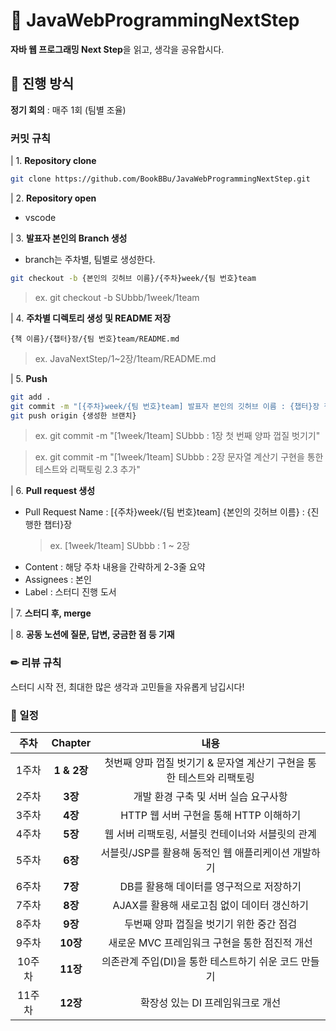 # 📕 JavaWebProgrammingNextStep
**자바 웹 프로그래밍 Next Step**을 읽고, 생각을 공유합시다.

## 🚩 진행 방식
**정기 회의** : 매주 1회 (팀별 조율)

### 커밋 규칙
| 1. **Repository clone**
```bash
git clone https://github.com/BookBBu/JavaWebProgrammingNextStep.git
```

| 2. **Repository open**
- vscode

| 3. **발표자 본인의 Branch 생성**
- branch는 주차별, 팀별로 생성한다.

```bash
git checkout -b {본인의 깃허브 이름}/{주차}week/{팀 번호}team
```
> ex. git checkout -b SUbbb/1week/1team

| 4. **주차별 디렉토리 생성 및 README 저장**
```
{책 이름}/{챕터}장/{팀 번호}team/README.md
```
> ex. JavaNextStep/1~2장/1team/README.md

| 5. **Push**
```bash
git add .
git commit -m "[{주차}week/{팀 번호}team] 발표자 본인의 깃허브 이름 : {챕터}장 챕터명 또는 수정 사항"
git push origin {생성한 브랜치}
```

> ex. git commit -m "[1week/1team] SUbbb : 1장 첫 번째 양파 껍질 벗기기"

> ex. git commit -m "[1week/1team] SUbbb : 2장 문자열 계산기 구현을 통한 테스트와 리팩토링 2.3 추가"

| 6. **Pull request 생성**
- Pull Request Name : [{주차}week/{팀 번호}team] {본인의 깃허브 이름} : {진행한 챕터}장
  > ex. [1week/1team] SUbbb : 1 ~ 2장
- Content : 해당 주차 내용을 간략하게 2-3줄 요약
- Assignees : 본인
- Label : 스터디 진행 도서

| 7. **스터디 후, merge**

| 8. **공동 노션에 질문, 답변, 궁금한 점 등 기재**

### ✏ 리뷰 규칙
스터디 시작 전, 최대한 많은 생각과 고민들을 자유롭게 남깁시다!

### 📆 일정

|주차|Chapter|내용|
|:---:|:---:|:---:|
|1주차|**1 & 2장**<br>|첫번째 양파 껍질 벗기기 & 문자열 계산기 구현을 통한 테스트와 리팩토링|
|2주차|**3장**<br>|개발 환경 구축 및 서버 실습 요구사항|
|3주차|**4장**<br>|HTTP 웹 서버 구현을 통해 HTTP 이해하기|
|4주차|**5장**<br>|웹 서버 리팩토링, 서블릿 컨테이너와 서블릿의 관계|
|5주차|**6장**<br>|서블릿/JSP를 활용해 동적인 웹 애플리케이션 개발하기|
|6주차|**7장**<br>|DB를 활용해 데이터를 영구적으로 저장하기|
|7주차|**8장**<br>|AJAX를 활용해 새로고침 없이 데이터 갱신하기|
|8주차|**9장**<br>|두번째 양파 껍질을 벗기기 위한 중간 점검|
|9주차|**10장**<br>|새로운 MVC 프레임워크 구현을 통한 점진적 개선|
|10주차|**11장**<br>|의존관계 주입(DI)을 통한 테스트하기 쉬운 코드 만들기|
|11주차|**12장**<br>|확장성 있는 DI 프레임워크로 개선|
